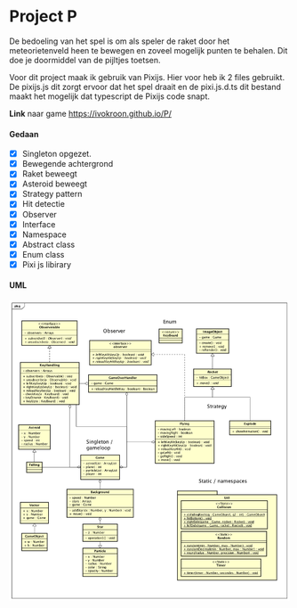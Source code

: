 # Project P

De bedoeling van het spel is om als speler de raket door het meteorietenveld heen te bewegen en zoveel mogelijk punten te behalen.
Dit doe je doormiddel van de pijltjes toetsen.


Voor dit project maak ik gebruik van Pixijs. Hier voor heb ik 2 files gebruikt.
De pixijs.js dit zorgt ervoor dat het spel draait en de pixi.js.d.ts 
dit bestand maakt het mogelijk dat typescript de Pixijs code snapt.

<b>Link</b> naar game https://ivokroon.github.io/P/

#### Gedaan
- [x] Singleton opgezet.
- [x] Bewegende achtergrond
- [x] Raket beweegt
- [x] Asteroid beweegt
- [x] Strategy pattern
- [x] Hit detectie
- [x] Observer
- [x] Interface
- [x] Namespace
- [x] Abstract class
- [x] Enum class
- [x] Pixi js libirary

#### UML

![UML](https://raw.githubusercontent.com/IvoKroon/P/master/diagram.png)
